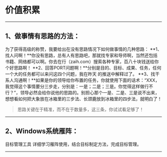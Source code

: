 # 价值积累
**********


## 1、做事情有思路的方法：

为了获得高级的称赞，我要给出在没有思路情况下如何做事情的几种思路：
**1、找人问啊！**你没有思路，总有人有思路吧，那就找专家和导师啊，当然还包括书籍、网络都可以啊。你去在行（zaih.com）搜索各种专家，百八十块钱送给你个好思路啊！
**2、回答PORT问题啊！**分别是目的、目标、成果、任务，任何一个大的任务都可以来问这四个问题，我在昨天
的推送中解释过了。
**3、找干系人沟通啊！**如果是你的领导给你布置的任务，你就使用下面的话术：“XXX，我觉得这个事情要分三步走，分别是：一是；二是；三是。你觉得这样做行不行？”，领导必然会给你说他的思路的。别担心那个一是、二是、三是说不出来，想想看如何把大象放在冰箱里的三步法、长颈鹿放到冰箱里的四步法，就明白了！

>思路关键在于精准，而不在于数量多，这三条，你试试看足够了！

****

## 2、Windows系统雁阵：
目标管理工具
详细学习雁阵使用，结合目标制定方法，完成目标管理。

*****







